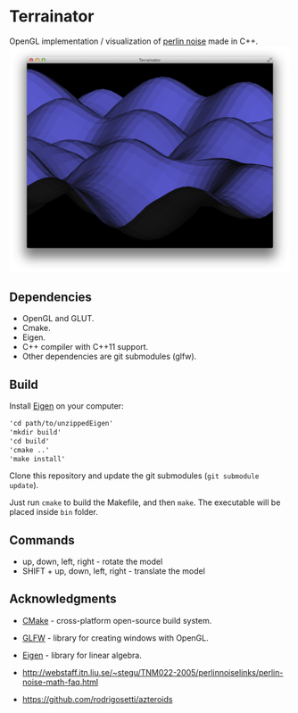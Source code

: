 Terrainator
=======================
OpenGL implementation / visualization of [perlin noise](http://en.wikipedia.org/wiki/Perlin_noise) made in C++.
![Screen Shot](img/screenshot-1.png?raw=true)

## Dependencies

 * OpenGL and GLUT.
 * Cmake.
 * Eigen.
 * C++ compiler with C++11 support.
 * Other dependencies are git submodules (glfw).

## Build
Install [Eigen](http://eigen.tuxfamily.org/) on your computer:
```
'cd path/to/unzippedEigen'
'mkdir build'
'cd build'
'cmake ..'
'make install'
```

Clone this repository and update the git submodules (`git submodule update`).

Just run `cmake` to build the Makefile, and then `make`. The executable will be
placed inside `bin` folder.

## Commands
 * up, down, left, right - rotate the model
 * SHIFT + up, down, left, right - translate the model

## Acknowledgments
 * [CMake](http://cmake.org) - cross-platform open-source build system.
 * [GLFW](http://www.glfw.org) - library for creating windows with OpenGL.
 * [Eigen](http://eigen.tuxfamily.org/) - library for linear algebra. 

 * http://webstaff.itn.liu.se/~stegu/TNM022-2005/perlinnoiselinks/perlin-noise-math-faq.html
 * https://github.com/rodrigosetti/azteroids

